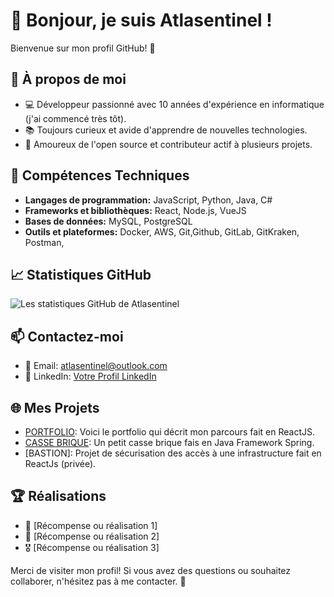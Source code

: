# 👋 Bonjour, je suis Atlasentinel !

Bienvenue sur mon profil GitHub! 🎉

## 🌟 À propos de moi

- 💻 Développeur passionné avec 10 années d'expérience en informatique (j'ai commencé très tôt).
- 📚 Toujours curieux et avide d'apprendre de nouvelles technologies.
- 🚀 Amoureux de l'open source et contributeur actif à plusieurs projets.

## 🔧 Compétences Techniques

- **Langages de programmation:** JavaScript, Python, Java, C#
- **Frameworks et bibliothèques:** React, Node.js, VueJS
- **Bases de données:** MySQL, PostgreSQL
- **Outils et plateformes:** Docker, AWS, Git,Github, GitLab, GitKraken, Postman,

## 📈 Statistiques GitHub

![Les statistiques GitHub de Atlasentinel](https://github-readme-stats.vercel.app/api?username=Atlasentinel&show_icons=true&theme=radical)

## 📫 Contactez-moi

- 📧 Email: [atlasentinel@outlook.com](mailto:atlasentinel@outlook.com)
- 💼 LinkedIn: [Votre Profil LinkedIn](https://www.linkedin.com/in/noe-zaidi-770255211)

## 🌐 Mes Projets

- [PORTFOLIO](https://github.com/Atlasentinel/portfolio): Voici le portfolio qui décrit mon parcours fait en ReactJS.
- [CASSE BRIQUE](https://github.com/Atlasentinel/casse_brique_java): Un petit casse brique fais en Java Framework Spring.
- [BASTION]: Projet de sécurisation des accès à une infrastructure fait en ReactJs (privée).

## 🏆 Réalisations

- 🌟 [Récompense ou réalisation 1]
- 🏅 [Récompense ou réalisation 2]
- 🎖️ [Récompense ou réalisation 3]

Merci de visiter mon profil! Si vous avez des questions ou souhaitez collaborer, n'hésitez pas à me contacter. 🙌
